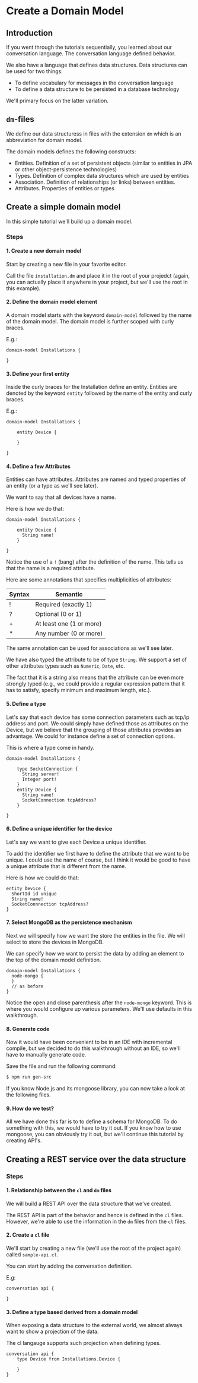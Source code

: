 # Create a Domain Model

## Introduction

If you went through the tutorials sequentially, you learned about our conversation language. The conversation language defined behavior.

We also have a language that defines data structures. Data structures can be used for two things:

- To define vocabulary for messages in the conversation language
- To define a data structure to be persisted in a database technology

We'll primary focus on the latter variation.

## `dm`-files

We define our data structuress in files with the extension `dm` which is an abbreviation for domain model.

The domain models defines the following constructs:

- Entities. Definition of a set of persistent objects (similar to entities in JPA or other object-persistence technologies)
- Types. Definition of complex data structures which are used by entities
- Association. Definition of relationships (or links) between entities.
- Attributes. Properties of entities or types

## Create a simple domain model

In this simple tutorial we'll build up a domain model.

### Steps

#### 1. Create a new domain model

Start by creating a new file in your favorite editor.

Call the file `installation.dm` and place it in the root of your projedct (again, you can actually place it anywhere in your project, but we'll use the root in this example).

#### 2. Define the domain model element

A domain model starts with the keyword `domain-model` followed by the name of the domain model. The domain model is further scoped with curly braces.

E.g.:

```
domain-model Installations {

}
```

#### 3. Define your first entity

Inside the curly braces for the Installation define an entity.
Entities are denoted by the keyword `entity` followed by the name of the entity and curly braces.

E.g.:

```
domain-model Installations {

    entity Device {

    }

}
```

#### 4. Define a few Attributes

Entities can have attributes.
Attributes are named and typed properties of an entity (or a type as we'll see later).

We want to say that all devices have a name.

Here is how we do that:

```
domain-model Installations {

    entity Device {
      String name!
    }

}
```

Notice the use of a `!` (bang) after the definition of the name.
This tells us that the name is a required attribute.

Here are some annotations that specifies multiplicities of attributes:

| Syntax | Semantic |
|--------|----------|
| ! | Required (exactly 1) |
| ? | Optional (0 or 1) |
| + | At least one (1 or more) |
| * | Any number (0 or more) |

The same annotation can be used for associations as we'll see later.

We have also typed the attribute to be of type `String`.
We support a set of other attributes types such as `Numeric`, `Date`, etc.

The fact that it is a string also means that the attribute can be even more strongly typed (e.g., we could provide a regular expression pattern that it has to satisfy, specify minimum and maximum length, etc.).

#### 5. Define a type

Let's say that each device has some connection parameters such as tcp/ip address and port.
We could simply have defined those as attributes on the Device, but we believe that the grouping of those attributes provides an advantage. We could for instance define a set of connection options.

This is where a type come in handy.

```
domain-model Installations {

    type SocketConnection {
      String server!
      Integer port!
    }
    entity Device {
      String name!
      SocketConnection tcpAddress?
    }

}
```

#### 6. Define a unique identifier for the device

Let's say we want to give each Device a unique identifier.

To add the identifier we first have to define the attribute that we want to be unique.
I could use the name of course, but I think it would be good to have a unique attribute that is different from the name.

Here is how we could do that:

```
entity Device {
  ShortId id unique
  String name!
  SocketConnnection tcpAddress?
}
```

#### 7. Select MongoDB as the persistence mechanism

Next we will specify how we want the store the entities in the file.
We will select to store the devices in MongoDB.

We can specify how we want to persist the data by adding an element to the top of the domain model definition.

```
domain-model Installations {
  node-mongo {
  }
  // as before
}
```
Notice the open and close parenthesis after the `node-mongo` keyword.
This is where you would configure up various parameters.
We'll use defaults in this walkthrough.

#### 8. Generate code

Now it would have been convenient to be in an IDE with incremental compile, but we decided to do this walkthrough without an IDE, so we'll have to manually generate code.

Save the file and run the following command:

```bash
$ npm run gen-src
```

If you know Node.js and its mongoose library, you can now take a look at the following files.

#### 9. How do we test?

All we have done this far is to to define a schema for MongoDB.
To do something with this, we would have to try it out.
If you know how to use mongoose, you can obviously try it out, but we'll continue this tutorial by creating API's.

## Creating a REST service over the data structure

### Steps

#### 1. Relationship between the `cl` and `dm` files

We will build a REST API over the data structure that we've created.

The REST API is part of the behavior and hence is defined in the `cl` files.
However, we're able to use the information in the `dm` files from the `cl` files.

#### 2. Create a `cl` file

We'll start by creating a new file (we'll use the root of the project again) called `sample-api.cl`.

You can start by adding the conversation definition.

E.g:

```
conversation api {

}
```

#### 3. Define a type based derived from a domain model

When exposing a data structure to the external world, we almost always want to show a projection of the data.

The cl langauge supports such projection when defining types.

```
conversation api {
    type Device from Installations.Device {

    }
}
```
